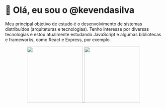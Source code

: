 # 👋 Olá, eu sou o @kevendasilva

Meu principal objetivo de estudo é o desenvolvimento de sistemas distribuídos (arquiteturas e tecnologias). Tenho interesse por diversas tecnologias e estou atualmente estudando JavaScript e algumas bibliotecas e frameworks, como React e Express, por exemplo.

<div align="center">
  <a href="https://github.com/kevendasilva">
  <img height="180em" src="https://github-readme-stats.vercel.app/api?username=kevendasilva&show_icons=true&theme=dracula&include_all_commits=true&count_private=true"/>
  <img height="180em" src="https://github-readme-stats.vercel.app/api/top-langs/?username=kevendasilva&layout=compact&langs_count=7&theme=dracula"/>
</div>
